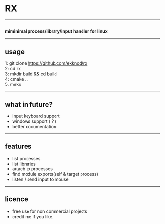 # RX

----
##
##
**miminimal process/library/input handler for linux**

----
## usage
1: git clone https://github.com/ekknod/rx  
2: cd rx  
3: mkdir build && cd build  
4: cmake ..  
5: make


----
## what in future?
* input keyboard support
* windows support ( ? )
* better documentation

----
## features
* list processes
* list libraries
* attach to processes
* find module exports(self & target process)
* listen / send input to mouse

----
## licence
* free use for non commercial projects
* credit me if you like.


